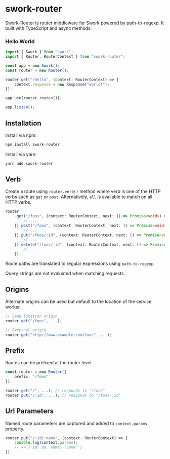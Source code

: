 # swork-router

Swork-Router is router middleware for Swork powered by path-to-regexp. It built with TypeScript and async methods.

### Hello World

```ts
import { Swork } from "swork";
import { Router, RouterContext } from "swork-router";

const app = new Swork();
const router = new Router();

router.get("/hello", (context: RouterContext) => {
    context.response = new Response("world!");
});

app.use(router.routes());

app.listen();
```

## Installation

Install via npm:

```ts
npm install swork-router
```

Install via yarn:

```ts
yarn add swork-router
```

## Verb

Create a route using `router.verb()` method where verb is one of the HTTP verbs such as `get` or `post`. Alternatively, `all` is available to match on all HTTP verbs.

```ts
router
    .get("/foos", (context: RouterContext, next: () => Promise<void>) => {
        // ...
    }).post("/foos", (context: RouterContext, next: () => Promise<void>) => {
        // ...    
    }).put("/foos/:id", (context: RouterContext, next: () => Promise<void>) => {
        // ...
    }).delete("/foos/:id", (context: RouterContext, next: () => Promise<void>) => {
        // ...
    });
```

Route paths are translated to regular expressions using `path-to-regexp`.

Query strings are not evaluated when matching requests.

## Origins

Alternate origins can be used but default to the location of the service worker.

```ts
// Same location origin
router.get("/foos", ...);

// External origin
router.get("http://www.example.com/foos", ...);
```

## Prefix

Routes can be prefixed at the router level.

```ts
const router = new Router({
    prefix: "/foos"
});

router.get("/", ...); // responds to "/foos"
router.put("/:id", ...); // responds to "/foos/:id"

```

## Url Parameters

Named route parameters are captured and added to `context.params` property.

```ts
router.put("/:id/:name", (context: RouterContext) => {
    console.log(context.params);
    // => { id: 99, name: "Jane" }
});
```
